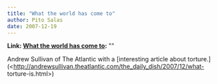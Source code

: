 ```yaml
---
title: "What the world has come to"
author: Pito Salas
date: 2007-12-19
---
```


**Link: [What the world has come to](None):** ""



Andrew Sullivan of The Atlantic with a [interesting article about
torture.](<http://andrewsullivan.theatlantic.com/the_daily_dish/2007/12/what-
torture-is.html>)


